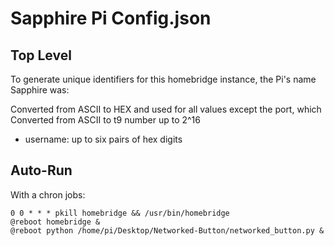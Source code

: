 # Sapphire Pi Config.json


## Top Level

To generate unique identifiers for this homebridge instance, the Pi's name Sapphire was:

Converted from ASCII to HEX and used for all values except the port, which Converted from ASCII to t9 number up to 2^16
* username: up to six pairs of hex digits


## Auto-Run

With a chron jobs:
```
0 0 * * * pkill homebridge && /usr/bin/homebridge
@reboot homebridge &
@reboot python /home/pi/Desktop/Networked-Button/networked_button.py &
```
